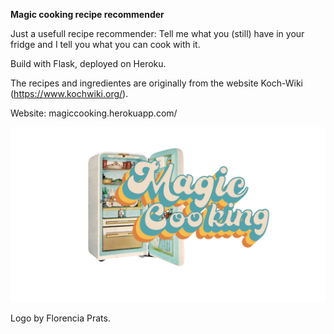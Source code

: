 **Magic cooking recipe recommender**

Just a usefull recipe recommender: Tell me what you (still) have in your fridge and I
tell you what you can cook with it.

Build with Flask, deployed on Heroku.

The recipes and ingredientes are originally from the website Koch-Wiki (https://www.kochwiki.org/).

Website: magiccooking.herokuapp.com/

![Logo Magic Cooking](https://github.com/sloschert/magic_cooking/blob/master/flask_app/static/images/LOGO_TRANSPARENCIA.png)

Logo by Florencia Prats.
